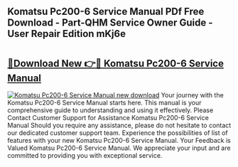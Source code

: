 ## Komatsu Pc200-6 Service Manual PDf Free Download - Part-QHM Service Owner Guide - User Repair Edition mKj6e

# <h2><a href="http://bc37576.oget.top/?id=Komatsu+Pc200-6+Service+Manual">🔗Download New 👉🔴 Komatsu Pc200-6 Service Manual</a></h2>

[![Komatsu Pc200-6 Service Manual new download](https://i.imgur.com/5g1atiW.png)](http://bc37576.oget.top/?id=Komatsu+Pc200-6+Service+Manual)
Your journey with the Komatsu Pc200-6 Service Manual starts here. This manual is your comprehensive guide to understanding and using it effectively. Please Contact Customer Support for Assistance Komatsu Pc200-6 Service Manual Should you require any assistance, please do not hesitate to contact our dedicated customer support team. Experience the possibilities of list of features with your new Komatsu Pc200-6 Service Manual. Your Feedback is Valued Komatsu Pc200-6 Service Manual. We appreciate your input and are committed to providing you with exceptional service.
